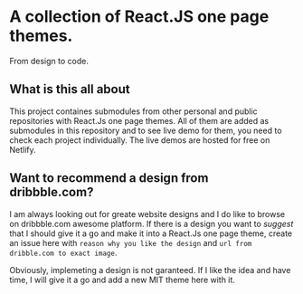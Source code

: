 # A collection of React.JS one page themes.
From design to code.

## What is this all about
This project containes submodules from other personal and public repositories with React.Js one page themes. All of them are added as submodules in this repository and to see live demo for them, you need to check each project individually. The live demos are hosted for free on Netlify.

## Want to recommend a design from dribbble.com?
I am always looking out for greate website designs and I do like to browse on dribbble.com awesome platform. If there is a design you want to *suggest* that I should give it a go and make it into a React.Js one page theme, create an issue here with `reason why you like the design` and `url from dribble.com to exact image`. 

Obviously, implemeting a design is not garanteed. If I like the idea and have time, I will give it a go and add a new MIT theme here with it.
